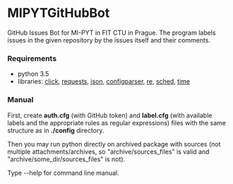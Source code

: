 # MIPYTGitHubBot
GitHub Issues Bot for MI-PYT in FIT CTU in Prague. The program labels issues in the given repository by the issues itself and their comments.

### Requirements
* python 3.5
* libraries: [click](http://click.pocoo.org/6/), [requests](http://docs.python-requests.org/en/master/), [json](http://docs.python.org/3.5/library/json.html), [configparser](http://docs.python.org/3.5/library/configparser.html), [re](http://docs.python.org/3.5/library/re.html), [sched](http://docs.python.org/3.5/library/sched.html), [time](http://docs.python.org/3.5/library/time.html)

### Manual
First, create **auth.cfg** (with GitHub token) and **label.cfg** (with available labels and the appropriate rules as regular expressions) files with the same structure as in **./config** directory.

Then you may run python directly on archived package with sources (not multiple attachments/archives, so "archive/sources_files" is valid and "archive/some_dir/sources_files" is not).

Type --help for command line manual.
